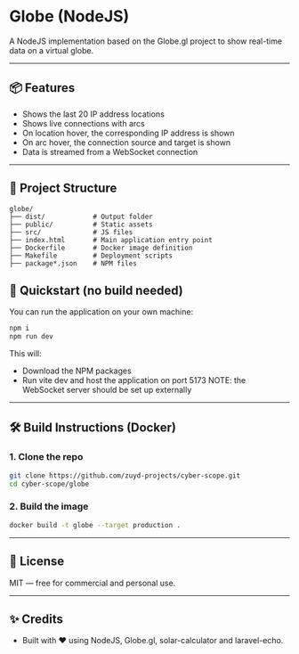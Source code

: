 # Globe (NodeJS)

A NodeJS implementation based on the Globe.gl project to show real-time data on a virtual globe.

---

## 📦 Features

- Shows the last 20 IP address locations
- Shows live connections with arcs
- On location hover, the corresponding IP address is shown
- On arc hover, the connection source and target is shown
- Data is streamed from a WebSocket connection

---

## 📁 Project Structure

```
globe/
├── dist/            # Output folder
├── public/          # Static assets
├── src/             # JS files 
├── index.html       # Main application entry point
├── Dockerfile       # Docker image definition
├── Makefile         # Deployment scripts
├── package*.json    # NPM files
```

## 🚀 Quickstart (no build needed)

You can run the application on your own machine:

```bash
npm i
npm run dev
```

This will:

- Download the NPM packages
- Run vite dev and host the application on port 5173
NOTE: the WebSocket server should be set up externally

---

## 🛠 Build Instructions (Docker)

### 1. Clone the repo

```bash
git clone https://github.com/zuyd-projects/cyber-scope.git
cd cyber-scope/globe
```

### 2. Build the image

```bash
docker build -t globe --target production .
```

---

## 🧾 License

MIT — free for commercial and personal use.

---

## ✨ Credits

- Built with ❤️ using NodeJS, Globe.gl, solar-calculator and laravel-echo.
